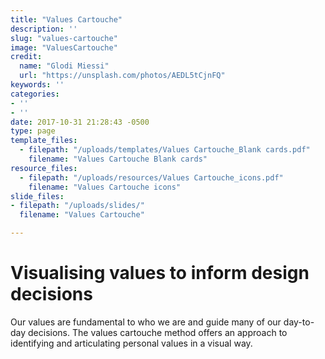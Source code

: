 ```yaml
---
title: "Values Cartouche"
description: ''
slug: "values-cartouche"
image: "ValuesCartouche"
credit:
  name: "Glodi Miessi"
  url: "https://unsplash.com/photos/AEDL5tCjnFQ"
keywords: ''
categories:
- ''
- ''
date: 2017-10-31 21:28:43 -0500
type: page
template_files:
  - filepath: "/uploads/templates/Values Cartouche_Blank cards.pdf"
    filename: "Values Cartouche Blank cards"
resource_files:
  - filepath: "/uploads/resources/Values Cartouche_icons.pdf"
    filename: "Values Cartouche icons"
slide_files:
- filepath: "/uploads/slides/"
  filename: "Values Cartouche"

---
```

# Visualising values to inform design decisions

Our values are fundamental to who we are and guide many of our day-to-day decisions. The values cartouche method offers an approach to identifying and articulating personal values in a visual way.
